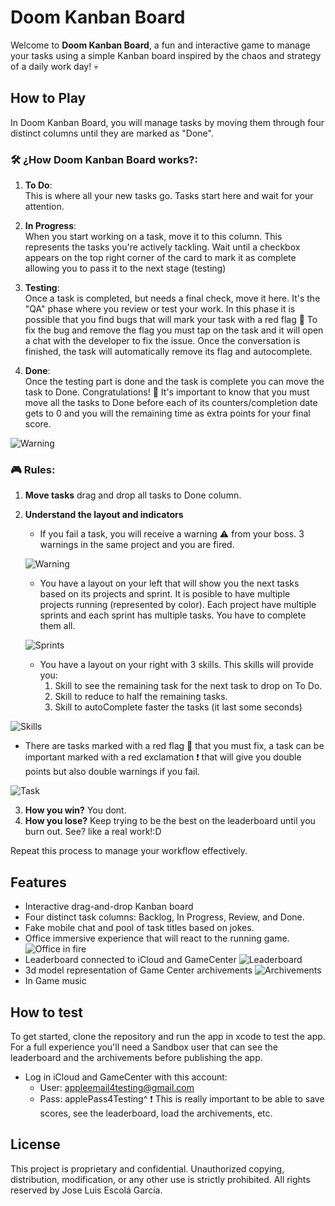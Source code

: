 # Doom Kanban Board

Welcome to **Doom Kanban Board**, a fun and interactive game to manage your tasks using a simple Kanban board inspired by the chaos and strategy of a daily work day! 💀

## How to Play

In Doom Kanban Board, you will manage tasks by moving them through four distinct columns until they are marked as "Done".

### 🛠️ ¿How Doom Kanban Board works?:

1. **To Do**:  
   This is where all your new tasks go. Tasks start here and wait for your attention.

2. **In Progress**:  
   When you start working on a task, move it to this column. This represents the tasks you're actively tackling. Wait until a checkbox appears on the top right corner of the card to mark it as complete allowing you to pass it to the next stage (testing)

3. **Testing**:  
   Once a task is completed, but needs a final check, move it here. It's the "QA" phase where you review or test your work.
   In this phase it is possible that you find bugs that will mark your task with a red flag 🚩
   To fix the bug and remove the flag you must tap on the task and it will open a chat with the developer to fix the issue. Once the conversation is finished, the task will automatically remove its flag and autocomplete.

4. **Done**:  
   Once the testing part is done and the task is complete you can move the task to Done. Congratulations! 🎉
   It's important to know that you must move all the tasks to Done before each of its counters/completion date gets to 0 and you will the remaining time as extra points for your final score.
   
![Warning](https://github.com/JLEscolaDev/DoomKanban/raw/assets/KanbanBoard.png)

### 🎮 Rules:

1. **Move tasks** drag and drop all tasks to Done column.
2. **Understand the layout and indicators** 
   - If you fail a task, you will receive a warning ⚠️ from your boss. 3 warnings in the same project and you are fired.
     
   ![Warning](https://github.com/JLEscolaDev/DoomKanban/raw/assets/warnings.png)

   - You have a layout on your left that will show you the next tasks based on its projects and sprint. It is posible to have multiple projects running (represented by color). Each project have multiple sprints and each sprint has multiple tasks. You have to complete them all.
     
   ![Sprints](https://github.com/JLEscolaDev/DoomKanban/raw/assets/runningSprints.png)

   - You have a layout on your right with 3 skills. This skills will provide you:
      1. Skill to see the remaining task for the next task to drop on To Do.
      2. Skill to reduce to half the remaining tasks.
      3. Skill to autoComplete faster the tasks (it last some seconds)
         
![Skills](https://github.com/JLEscolaDev/DoomKanban/raw/assets/skills.png)

   - There are tasks marked with a red flag 🚩 that you must fix, a task can be important marked with a red exclamation ❗️ that will give you double points but also double warnings if you fail.

![Task](https://github.com/JLEscolaDev/DoomKanban/raw/assets/kanbanTask.png)

3. **How you win?** You dont.
4. **How you lose?** Keep trying to be the best on the leaderboard until you burn out. See? like a real work!:D

Repeat this process to manage your workflow effectively.

## Features

- Interactive drag-and-drop Kanban board
- Four distinct task columns: Backlog, In Progress, Review, and Done.
- Fake mobile chat and pool of task titles based on jokes.
- Office immersive experience that will react to the running game.
![Office in fire](https://github.com/JLEscolaDev/DoomKanban/raw/assets/officeFire.png)
- Leaderboard connected to iCloud and GameCenter
![Leaderboard](https://github.com/JLEscolaDev/DoomKanban/raw/assets/leaderboard.png)
- 3d model representation of Game Center archivements
![Archivements](https://github.com/JLEscolaDev/DoomKanban/raw/assets/archivements.png)
- In Game music
  
## How to test

To get started, clone the repository and run the app in xcode to test the app.
For a full experience you'll need a Sandbox user that can see the leaderboard and the archivements before publishing the app. 
   - Log in iCloud and GameCenter with this account:
      - User: appleemail4testing@gmail.com
      - Pass: applePass4Testing^
❗ This is really important to be able to save scores, see the leaderboard, load the archivements, etc. 



## License

This project is proprietary and confidential. Unauthorized copying, distribution, modification, or any other use is strictly prohibited. All rights reserved by Jose Luis Escolá García.
